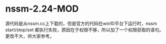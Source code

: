 # nssm-2.24-MOD

源代码是从nssm.cc上下载的，但是官方的代码在win10平台下运行时，nssm start/stop/set  都执行失败，原因在于权限不够，所以加了一个权限获取的语句。更改不大，供大家参考。
